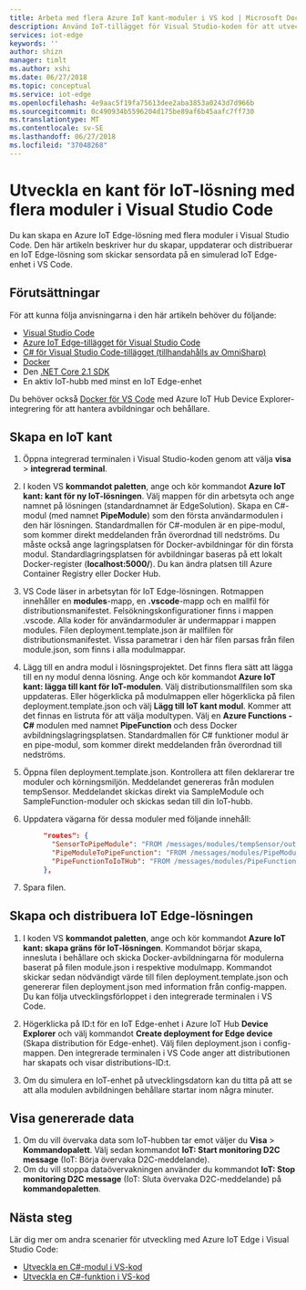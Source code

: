 ```yaml
---
title: Arbeta med flera Azure IoT kant-moduler i VS kod | Microsoft Docs
description: Använd IoT-tillägget för Visual Studio-koden för att utveckla flera moduler på en gång för Azure IoT kant
services: iot-edge
keywords: ''
author: shizn
manager: timlt
ms.author: xshi
ms.date: 06/27/2018
ms.topic: conceptual
ms.service: iot-edge
ms.openlocfilehash: 4e9aac5f19fa75613dee2aba3853a0243d7d966b
ms.sourcegitcommit: 0c490934b5596204d175be89af6b45aafc7ff730
ms.translationtype: MT
ms.contentlocale: sv-SE
ms.lasthandoff: 06/27/2018
ms.locfileid: "37048268"
---
```

# <a name="develop-an-iot-edge-solution-with-multiple-modules-in-visual-studio-code"></a>Utveckla en kant för IoT-lösning med flera moduler i Visual Studio Code

Du kan skapa en Azure IoT Edge-lösning med flera moduler i Visual Studio Code. Den här artikeln beskriver hur du skapar, uppdaterar och distribuerar en IoT Edge-lösning som skickar sensordata på en simulerad IoT Edge-enhet i VS Code. 

## <a name="prerequisites"></a>Förutsättningar

För att kunna följa anvisningarna i den här artikeln behöver du följande:

- [Visual Studio Code](https://code.visualstudio.com/)
- [Azure IoT Edge-tillägget för Visual Studio Code](https://marketplace.visualstudio.com/items?itemName=vsciot-vscode.azure-iot-edge)
- [C# för Visual Studio Code-tillägget (tillhandahålls av OmniSharp)](https://marketplace.visualstudio.com/items?itemName=ms-vscode.csharp)
- [Docker](https://docs.docker.com/engine/installation/)
- Den [.NET Core 2.1 SDK](https://www.microsoft.com/net/download)
- En aktiv IoT-hubb med minst en IoT Edge-enhet

Du behöver också [Docker för VS Code](https://marketplace.visualstudio.com/items?itemName=PeterJausovec.vscode-docker) med Azure IoT Hub Device Explorer-integrering för att hantera avbildningar och behållare.

## <a name="create-your-iot-edge-solution"></a>Skapa en IoT kant

1. Öppna integrerad terminalen i Visual Studio-koden genom att välja **visa** > **integrerad terminal**. 

1. I koden VS **kommandot paletten**, ange och kör kommandot **Azure IoT kant: kant för ny IoT-lösningen**. Välj mappen för din arbetsyta och ange namnet på lösningen (standardnamnet är EdgeSolution). Skapa en C#-modul (med namnet **PipeModule**) som den första användarmodulen i den här lösningen. Standardmallen för C#-modulen är en pipe-modul, som kommer direkt meddelanden från överordnad till nedströms. Du måste också ange lagringsplatsen för Docker-avbildningar för din första modul. Standardlagringsplatsen för avbildningar baseras på ett lokalt Docker-register (**localhost:5000/<first module name>**). Du kan ändra platsen till Azure Container Registry eller Docker Hub. 

2. VS Code läser in arbetsytan för IoT Edge-lösningen. Rotmappen innehåller en **modules**-mapp, en **.vscode**-mapp och en mallfil för distributionsmanifestet. Felsökningskonfigurationer finns i mappen .vscode. Alla koder för användarmoduler är undermappar i mappen modules. Filen deployment.template.json är mallfilen för distributionsmanifestet. Vissa parametrar i den här filen parsas från filen module.json, som finns i alla modulmappar.

3. Lägg till en andra modul i lösningsprojektet. Det finns flera sätt att lägga till en ny modul denna lösning. Ange och kör kommandot **Azure IoT kant: lägga till kant för IoT-modulen**. Välj distributionsmallfilen som ska uppdateras. Eller högerklicka på modulmappen eller högerklicka på filen deployment.template.json och välj **Lägg till IoT kant modul**. Kommer att det finnas en listruta för att välja modultypen. Välj en **Azure Functions - C#** modulen med namnet **PipeFunction** och dess Docker avbildningslagringsplatsen. Standardmallen för C# funktioner modul är en pipe-modul, som kommer direkt meddelanden från överordnad till nedströms.

4. Öppna filen deployment.template.json. Kontrollera att filen deklarerar tre moduler och körningsmiljön. Meddelandet genereras från modulen tempSensor. Meddelandet skickas direkt via SampleModule och SampleFunction-moduler och skickas sedan till din IoT-hubb. 

5. Uppdatera vägarna för dessa moduler med följande innehåll:

   ```json
        "routes": {
          "SensorToPipeModule": "FROM /messages/modules/tempSensor/outputs/temperatureOutput INTO BrokeredEndpoint(\"/modules/PipeModule/inputs/input1\")",
          "PipeModuleToPipeFunction": "FROM /messages/modules/PipeModule/outputs/output1 INTO BrokeredEndpoint(\"/modules/PipeFunction/inputs/input1\")",
          "PipeFunctionToIoTHub": "FROM /messages/modules/PipeFunction/outputs/output1 INTO $upstream"
        },
   ```

5. Spara filen.

## <a name="build-and-deploy-your-iot-edge-solution"></a>Skapa och distribuera IoT Edge-lösningen

1. I koden VS **kommandot paletten**, ange och kör kommandot **Azure IoT kant: skapa gräns för IoT-lösningen**. Kommandot börjar skapa, innesluta i behållare och skicka Docker-avbildningarna för modulerna baserat på filen module.json i respektive modulmapp. Kommandot skickar sedan nödvändigt värde till filen deployment.template.json och genererar filen deployment.json med information från config-mappen. Du kan följa utvecklingsförloppet i den integrerade terminalen i VS Code. 

2. Högerklicka på ID:t för en IoT Edge-enhet i Azure IoT Hub **Device Explorer** och välj kommandot **Create deployment for Edge device** (Skapa distribution för Edge-enhet). Välj filen deployment.json i config-mappen. Den integrerade terminalen i VS Code anger att distributionen har skapats och visar distributions-ID:t.

3. Om du simulera en IoT-enhet på utvecklingsdatorn kan du titta på att se att alla modulen avbildningen behållare startar inom några minuter.

## <a name="view-the-generated-data"></a>Visa genererade data

1. Om du vill övervaka data som IoT-hubben tar emot väljer du **Visa** > **Kommandopalett**. Välj sedan kommandot **IoT: Start monitoring D2C message** (IoT: Börja övervaka D2C-meddelande). 
2. Om du vill stoppa dataövervakningen använder du kommandot **IoT: Stop monitoring D2C message** (IoT: Sluta övervaka D2C-meddelande) på **kommandopaletten**. 

## <a name="next-steps"></a>Nästa steg

Lär dig mer om andra scenarier för utveckling med Azure IoT Edge i Visual Studio Code:

* [Utveckla en C#-modul i VS-kod](how-to-develop-csharp-module.md)
* [Utveckla en C#-funktion i VS-kod](how-to-develop-csharp-function.md)
